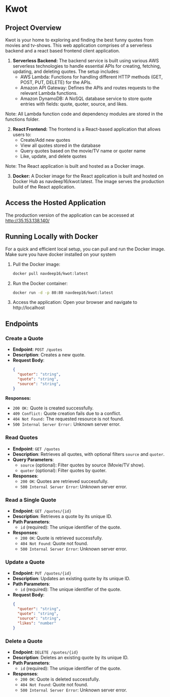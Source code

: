 # Kwot

## Project Overview

Kwot is your home to exploring and finding the best funny quotes from movies and tv-shows. This web application comprises of a serverless backend and a react based frontend client application.

1. **Serverless Backend:** The backend service is built using various AWS serverless technologies to handle essential APIs for creating, fetching, updating, and deleting quotes. The setup includes:
   - AWS Lambda: Functions for handling different HTTP methods (GET, POST, PUT, DELETE) for the APIs.
   - Amazon API Gateway: Defines the APIs and routes requests to the relevant Lambda functions.
   - Amazon DynamoDB: A NoSQL database service to store quote entries with fields: quote, quoter, source, and likes.

Note: All Lambda function code and dependency modules are stored in the functions folder.

2. **React Frontend:** The frontend is a React-based application that allows users to:
   - Create/Add new quotes
   - View all quotes stored in the database
   - Query quotes based on the movie/TV name or quoter name
   - Like, update, and delete quotes

Note: The React application is built and hosted as a Docker image.

3. **Docker:** A Docker image for the React application is built and hosted on Docker Hub as navdeep16/kwot:latest. The image serves the production build of the React application.

##  Access the Hosted Application
The production version of the application can be accessed at http://35.153.138.140/

## Running Locally with Docker
For a quick and efficient local setup, you can pull and run the Docker image. Make sure you have docker installed on your system

1. Pull the Docker image:

   ```bash
   docker pull navdeep16/kwot:latest
   ```

2. Run the Docker container:

   ```bash
   docker run -d -p 80:80 navdeep16/kwot:latest
   ```
3. Access the application: Open your browser and navigate to http://localhost

## Endpoints

### Create a Quote

- **Endpoint**: `POST /quotes`
- **Description**: Creates a new quote.
- **Request Body**:
  ```json
  {
    "quoter": "string",
    "quote": "string",
    "source": "string",
  }
  ```
**Responses:**
- `200 OK:` Quote is created successfully.
- `409 Conflict:` Quote creation fails due to a conflict.
- `404 Not Found:` The requested resource is not found.
- `500 Internal Server Error:` Unknown server error.

### Read Quotes

- **Endpoint**: `GET /quotes`
- **Description**: Retrieves all quotes, with optional filters `source` and `quoter`.
- **Query Parameters**:
  - `source` (optional): Filter quotes by source (Movie/TV show).
  - `quoter` (optional): Filter quotes by quoter.
- **Responses**:
  - `200 OK`: Quotes are retrieved successfully.
  - `500 Internal Server Error`: Unknown server error.

### Read a Single Quote

- **Endpoint**: `GET /quotes/{id}`
- **Description**: Retrieves a quote by its unique ID.
- **Path Parameters**:
  - `id` (required): The unique identifier of the quote.
- **Responses**:
  - `200 OK`: Quote is retrieved successfully.
  - `404 Not Found`: Quote not found.
  - `500 Internal Server Error`: Unknown server error.

### Update a Quote

- **Endpoint**: `PUT /quotes/{id}`
- **Description**: Updates an existing quote by its unique ID.
- **Path Parameters**:
  - `id` (required): The unique identifier of the quote.
- **Request Body**:
  ```json
  {
    "quoter": "string",
    "quote": "string",
    "source": "string",
    "likes": "number"
  }

### Delete a Quote

- **Endpoint**: `DELETE /quotes/{id}`
- **Description**: Deletes an existing quote by its unique ID.
- **Path Parameters**:
  - `id` (required): The unique identifier of the quote.
- **Responses**:
  - `200 OK`: Quote is deleted successfully.
  - `404 Not Found`: Quote not found.
  - `500 Internal Server Error`: Unknown server error.


